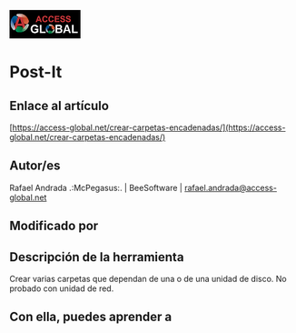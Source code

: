 ![Access-global](https://github.com/AccessGlobal/VBA-Code/blob/fd1bfe6a777803909b2d3f1a795103dfd51d9045/blob/main/Images/Logo1.png)   
# Post-It

## Enlace al artículo

[https://access-global.net/crear-carpetas-encadenadas/](https://access-global.net/crear-carpetas-encadenadas/)

## Autor/es
Rafael Andrada .:McPegasus:. | BeeSoftware | rafael.andrada@access-global.net

## Modificado por


## Descripción de la herramienta
Crear varias carpetas que dependan de una o de una unidad de disco. No probado con unidad de red.

## Con ella, puedes aprender a

